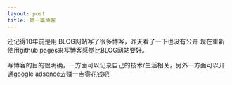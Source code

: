 ```yaml
---
layout: post
title: 第一篇博客
---
```


还记得10年前是用 BLOG网站写了很多博客，昨天看了一下也没有公开
现在重新使用github pages来写博客感觉比BLOG网站要好。

写博客的目的很明确，一方面可以记录自己的技术/生活相关，另外一方面可以开通google adsence去赚一点零花钱吧